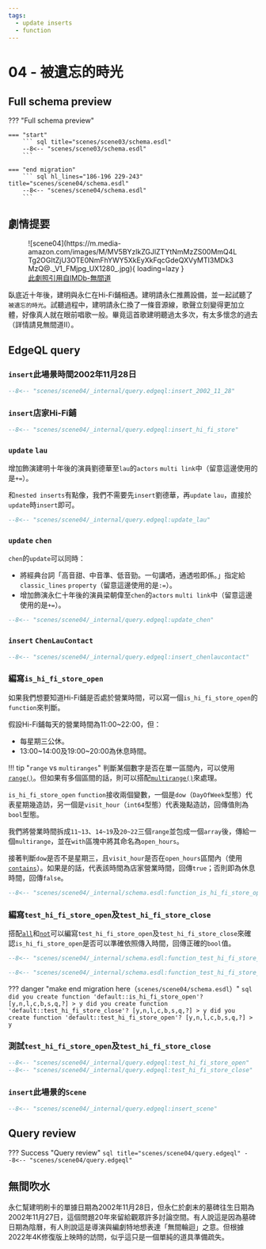 ```yaml
---
tags:
  - update inserts
  - function
---
```


# 04 - 被遺忘的時光

## Full schema preview
??? "Full schema preview"

    === "start"
        ``` sql title="scenes/scene03/schema.esdl"
        --8<-- "scenes/scene03/schema.esdl"
        ```

    === "end migration" 
        ``` sql hl_lines="186-196 229-243" title="scenes/scene04/schema.esdl"
        --8<-- "scenes/scene04/schema.esdl"
        ```

## 劇情提要
<figure markdown>
![scene04](https://m.media-amazon.com/images/M/MV5BYzlkZGJlZTYtNmMzZS00MmQ4LTg2OGItZjU3OTE0NmFhYWY5XkEyXkFqcGdeQXVyMTI3MDk3MzQ@._V1_FMjpg_UX1280_.jpg){ loading=lazy }
  <figcaption><a href="https://www.imdb.com/title/tt0338564/mediaindex">此劇照引用自IMDb-無間道</a></figcaption>
</figure>

臥底近十年後，建明與永仁在Hi-Fi鋪相遇。建明請永仁推薦設備，並一起試聽了`被遺忘的時光`。試聽過程中，建明請永仁換了一條音源線，歌聲立刻變得更加立體，好像真人就在眼前唱歌一般。畢竟這首歌建明聽過太多次，有太多懷念的過去（詳情請見無間道Ⅱ）。

## EdgeQL query

### `insert`此場景時間2002年11月28日
``` sql title="scenes/scene04/query.edgeql"
--8<-- "scenes/scene04/_internal/query.edgeql:insert_2002_11_28"
```

### `insert`店家Hi-Fi鋪
``` sql title="scenes/scene04/query.edgeql"
--8<-- "scenes/scene04/_internal/query.edgeql:insert_hi_fi_store"
```

### `update` `lau`
增加飾演建明十年後的演員劉德華至`lau`的`actors` `multi link`中（留意這邊使用的是`+=`）。

和`nested inserts`有點像，我們不需要先`insert`劉德華，再`update` `lau`，直接於`update`時`insert`即可。
``` sql title="scenes/scene04/query.edgeql"
--8<-- "scenes/scene04/_internal/query.edgeql:update_lau"
```

### `update` `chen`
`chen`的`update`可以同時：

* 將經典台詞「高音甜、中音準、低音勁。一句講哂，通透啦即係。」指定給`classic_lines` `property`（留意這邊使用的是`:=`）。
* 增加飾演永仁十年後的演員梁朝偉至`chen`的`actors` `multi link`中（留意這邊使用的是`+=`）。

``` sql title="scenes/scene04/query.edgeql"
--8<-- "scenes/scene04/_internal/query.edgeql:update_chen"
```

### `insert` `ChenLauContact`
``` sql title="scenes/scene04/query.edgeql"
--8<-- "scenes/scene04/_internal/query.edgeql:insert_chenlaucontact"
```

### 編寫`is_hi_fi_store_open`
如果我們想要知道Hi-Fi鋪是否處於營業時間，可以寫一個`is_hi_fi_store_open`的`function`來判斷。

假設Hi-Fi鋪每天的營業時間為11:00~22:00，但：

* 每星期三公休。
* 13:00~14:00及19:00~20:00為休息時間。

!!! tip "`range` vs `multiranges`"
    判斷某個數字是否在單一區間內，可以使用[`range()`](https://www.edgedb.com/docs/stdlib/range)。但如果有多個區間的話，則可以搭配[`multirange()`](https://www.edgedb.com/docs/stdlib/range#multiranges)來處理。


`is_hi_fi_store_open` `function`接收兩個變數，一個是`dow`（`DayOfWeek`型態）代表星期幾造訪，另一個是`visit_hour`（`int64`型態）代表幾點造訪，回傳值則為`bool`型態。

我們將營業時間拆成`11~13`、`14~19`及`20~22`三個`range`並包成一個`array`後，傳給一個`multirange`，並在`with`區塊中將其命名為`open_hours`。

接著判斷`dow`是否不是星期三，且`visit_hour`是否在`open_hours`區間內（使用[`contains`](https://www.edgedb.com/docs/stdlib/generic#function::std::contains)）。如果是的話，代表該時間為店家營業時間，回傳`true`；否則即為休息時間，回傳`false`。

``` sql title="scenes/scene04/schema.esdl"
--8<-- "scenes/scene04/_internal/schema.esdl:function_is_hi_fi_store_open"
```

### 編寫`test_hi_fi_store_open`及`test_hi_fi_store_close`
搭配[`all`](https://www.edgedb.com/docs/stdlib/set#function::std::all)和[`not`](https://www.edgedb.com/docs/stdlib/bool#operator::not)可以編寫`test_hi_fi_store_open`及`test_hi_fi_store_close`來確認`is_hi_fi_store_open`是否可以準確依照傳入時間，回傳正確的`bool`值。

``` sql title="scenes/scene04/schema.esdl"
--8<-- "scenes/scene04/_internal/schema.esdl:function_test_hi_fi_store_open"

--8<-- "scenes/scene04/_internal/schema.esdl:function_test_hi_fi_store_close"
```

??? danger "make end migration here（`scenes/scene04/schema.esdl`）"
    ``` sql
    did you create function 'default::is_hi_fi_store_open'? [y,n,l,c,b,s,q,?]
    > y
    did you create function 'default::test_hi_fi_store_close'? [y,n,l,c,b,s,q,?]
    > y
    did you create function 'default::test_hi_fi_store_open'? [y,n,l,c,b,s,q,?]
    > y
    ```

### 測試`test_hi_fi_store_open`及`test_hi_fi_store_close`
``` sql title="scenes/scene04/query.edgeql"
--8<-- "scenes/scene04/_internal/query.edgeql:test_hi_fi_store_open"
--8<-- "scenes/scene04/_internal/query.edgeql:test_hi_fi_store_close"
```


### `insert`此場景的`Scene`
``` sql title="scenes/scene04/query.edgeql"
--8<-- "scenes/scene04/_internal/query.edgeql:insert_scene"
```

## Query review
??? Success "Query review"
    ``` sql title="scenes/scene04/query.edgeql"
    --8<-- "scenes/scene04/query.edgeql"
    ```

## 無間吹水
永仁幫建明刷卡的單據日期為2002年11月28日，但永仁於劇末的墓碑往生日期為2002年11月27日，這個問題20年來留給觀眾許多討論空間。有人說這是因為墓碑日期為陰曆，有人則說這是導演與編劇特地想表達「無間輪迴」之意。但根據2022年4K修復版上映時的訪問，似乎這只是一個單純的道具準備疏失。